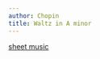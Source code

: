 ```yaml
---
author: Chopin
title: Waltz in A minor
---
```


[sheet music](https://www.dropbox.com/s/dzm9098l4m5c67t/%5BChopin%5D%20Waltz%20in%20Amin.pdf?dl=0)
